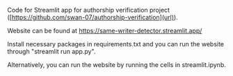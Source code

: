 Code for Streamlit app for authorship verification project ([https://github.com/swan-07/authorship-verification](url)).

Website can be found at https://same-writer-detector.streamlit.app/

Install necessary packages in requirements.txt and you can run the website through "streamlit run app.py".

Alternatively, you can run the website by running the cells in streamlit.ipynb.
